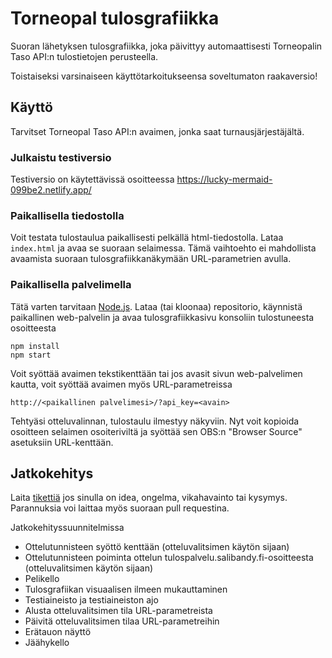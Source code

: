 # Torneopal tulosgrafiikka

Suoran lähetyksen tulosgrafiikka, joka päivittyy automaattisesti Torneopalin Taso API:n tulostietojen perusteella.

Toistaiseksi varsinaiseen käyttötarkoitukseensa soveltumaton raakaversio!

## Käyttö

Tarvitset Torneopal Taso API:n avaimen, jonka saat turnausjärjestäjältä.

### Julkaistu testiversio

Testiversio on käytettävissä osoitteessa https://lucky-mermaid-099be2.netlify.app/

### Paikallisella tiedostolla

Voit testata tulostaulua paikallisesti pelkällä html-tiedostolla. Lataa `index.html` ja avaa se suoraan selaimessa. Tämä vaihtoehto ei mahdollista avaamista suoraan tulosgrafiikkanäkymään URL-parametrien avulla.

### Paikallisella palvelimella

Tätä varten tarvitaan [Node.js](https://nodejs.org/). Lataa (tai kloonaa) repositorio, käynnistä paikallinen web-palvelin ja avaa tulosgrafiikkasivu konsoliin tulostuneesta osoitteesta

    npm install
    npm start

Voit syöttää avaimen tekstikenttään tai jos avasit sivun web-palvelimen kautta, voit syöttää avaimen myös URL-parametreissa

    http://<paikallinen palvelimesi>/?api_key=<avain>

Tehtyäsi otteluvalinnan, tulostaulu ilmestyy näkyviin. Nyt voit kopioida osoitteen selaimen osoiteriviltä ja syöttää sen OBS:n "Browser Source" asetuksiin URL-kenttään.

## Jatkokehitys

Laita [tikettiä](https://github.com/terotil/torneopal-live-scoreboard/issues) jos sinulla on idea, ongelma, vikahavainto tai kysymys. Parannuksia voi laittaa myös suoraan pull requestina.

Jatkokehityssuunnitelmissa

- Ottelutunnisteen syöttö kenttään (otteluvalitsimen käytön sijaan)
- Ottelutunnisteen poiminta ottelun tulospalvelu.salibandy.fi-osoitteesta (otteluvalitsimen käytön sijaan)
- Pelikello
- Tulosgrafiikan visuaalisen ilmeen mukauttaminen
- Testiaineisto ja testiaineiston ajo
- Alusta otteluvalitsimen tila URL-parametreista
- Päivitä otteluvalitsimen tilaa URL-parametreihin
- Erätauon näyttö
- Jäähykello
